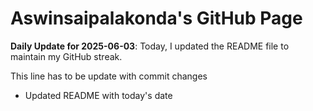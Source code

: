 # Aswinsaipalakonda's GitHub Page



**Daily Update for 2025-06-03**: Today, I updated the README file to maintain my GitHub streak.

This line has to be update with commit changes 
 - Updated README with today's date
